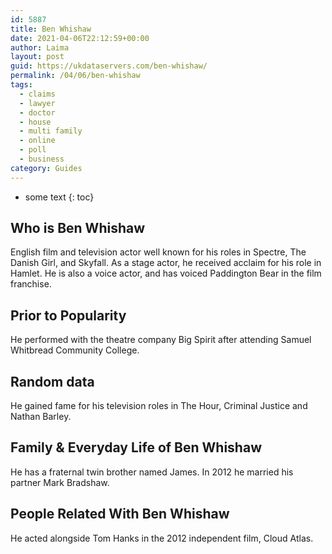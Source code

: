 ```yaml
---
id: 5887
title: Ben Whishaw
date: 2021-04-06T22:12:59+00:00
author: Laima
layout: post
guid: https://ukdataservers.com/ben-whishaw/
permalink: /04/06/ben-whishaw
tags:
  - claims
  - lawyer
  - doctor
  - house
  - multi family
  - online
  - poll
  - business
category: Guides
---
```


* some text
{: toc}


## Who is Ben Whishaw
                  
                  
                  
English film and television actor well known for his roles in Spectre, The Danish Girl, and Skyfall. As a stage actor, he received acclaim for his role in Hamlet. He is also a voice actor, and has voiced Paddington Bear in the film franchise. 
                  
              
            
              
            
                
                
                
## Prior to Popularity
                  
                  
                  
He performed with the theatre company Big Spirit after attending Samuel Whitbread Community College.
                  
              
            
              
            
                
                
                
## Random data
                  
                  
                  
He gained fame for his television roles in The Hour, Criminal Justice and Nathan Barley.
                  
              
            
              
            
                
                
                
## Family & Everyday Life of Ben Whishaw
                  
                  
                  
He has a fraternal twin brother named James. In 2012 he married his partner Mark Bradshaw.
                  
              
            
              
            
                
                
                
## People Related With Ben Whishaw
                  
                  
                  
He acted alongside Tom Hanks in the 2012 independent film, Cloud Atlas.
                  
              
            
              
            
                
              
            
              
              
            
            
              
            
          
          
          